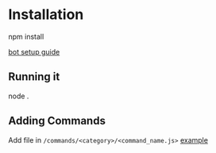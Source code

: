 # Installation

npm install

[bot setup guide](https://discordjs.guide/preparations/setting-up-a-bot-application.html)

## Running it

node .

## Adding Commands

Add file in `/commands/<category>/<command_name.js>` [example](commands/fun/hello-world.js)
